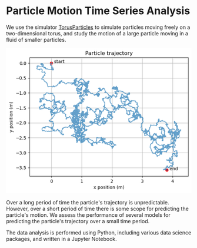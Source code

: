 # Particle Motion Time Series Analysis

We use the simulator [TorusParticles](https://github.com/michaelhallam123/TorusParticles) to simulate particles moving freely on a two-dimensional torus, and study the motion of a large particle moving in a fluid of smaller particles.

![image](images/path.png)

Over a long period of time the particle's trajectory is unpredictable. However, over a short period of time there is some scope for predicting the particle's motion. We assess the performance of several models for predicting the particle's trajectory over a small time period.

The data analysis is performed using Python, including various data science packages, and written in a Jupyter Notebook.